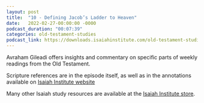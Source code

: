 ```yaml
---
layout: post
title:  "10 - Defining Jacob’s Ladder to Heaven"
date:   2022-02-27-00:00:00 -0000
podcast_duration: "00:07:39"
categories: old-testament-studies
podcast_link: https://downloads.isaiahinstitute.com/old-testament-studies/II-OT-10.mp3
---
```

Avraham Gileadi offers insights and commentary on specific parts of weekly readings from the Old Testament.

Scripture references are in the episode itself, as well as in the annotations available on [Isaiah Institute website](https://isaiahinstitute.com/studies-in-the-old-testament/)

Many other Isaiah study resources are available at the [Isaiah Institute store](https://isaiahinstitute.com/store/).